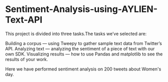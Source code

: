 # Sentiment-Analysis-using-AYLIEN-Text-API

This project is divided into three tasks.The tasks we’ve selected are:

 Building a corpus — using Tweepy to gather sample text data from Twitter’s API.
 Analyzing text — analyzing the sentiment of a piece of text with our own SDK.
 Visualizing results — how to use Pandas and matplotlib to see the results of your work.
 
 Here we have performed sentiment analysis on 200 tweets about Women's day.
